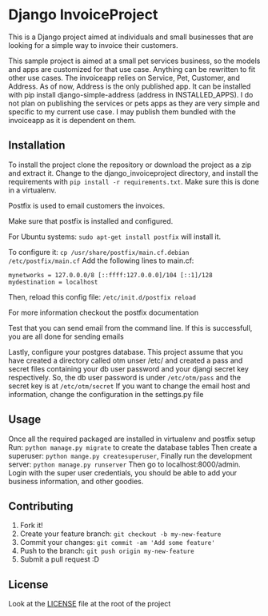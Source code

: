 # Django InvoiceProject

This is a Django project aimed at individuals and small businesses that are
looking for a simple way to invoice their customers.

This sample project is aimed at a small pet services business, so the
models and apps are customized for that use case. Anything can be rewritten to
fit other use cases. The invoiceapp relies on Service, Pet, Customer, and
Address. As of now, Address is the only published app. It can be installed with
pip install django-simple-address (address in INSTALLED_APPS). I do not plan on
publishing the services or pets apps as they are very simple and specific to
my current use case. I may publish them bundled with the invoiceapp as it is
dependent on them.

## Installation

To install the project clone the repository or download the project as a zip and
extract it. Change to the django_invoiceproject
directory, and install the requirements with
`pip install -r requirements.txt`. Make sure this is done in a virtualenv.

Postfix is used to email customers the invoices.

Make sure that postfix is installed and configured.

For Ubuntu systems:
`sudo apt-get install postfix` will install it.

To configure it:
`cp /usr/share/postfix/main.cf.debian /etc/postfix/main.cf`
Add the following lines to main.cf:

`mynetworks = 127.0.0.0/8 [::ffff:127.0.0.0]/104 [::1]/128`
`mydestination = localhost`

Then, reload this config file: `/etc/init.d/postfix reload`

For more information checkout the postfix documentation

Test that you can send email from the command line.
If this is successfull, you are all done for sending emails

Lastly, configure your postgres database.
This project assume that you have created a directory called otm unser /etc/
and created a pass and secret files containing your db user password and your
djangi secret key respectively. So, the db user password is under `/etc/otm/pass`
and the secret key is at `/etc/otm/secret`
If you want to change the email host and information, change the configuration
in the settings.py file


## Usage

Once all the required packaged are installed in virtualenv and postfix setup
Run: `python manage.py migrate` to create the database tables
Then create a superuser: `python mange.py createsuperuser`,
Finally run the development server: `python manage.py runserver`
Then go to localhost:8000/admin. Login with the super user credentials,
you should be able to add your business information, and other goodies.

## Contributing

1. Fork it!
2. Create your feature branch: `git checkout -b my-new-feature`
3. Commit your changes: `git commit -am 'Add some feature'`
4. Push to the branch: `git push origin my-new-feature`
5. Submit a pull request :D



## License

Look at the [LICENSE](LICENSE) file at the root of the project
